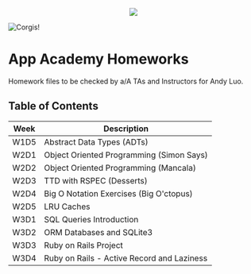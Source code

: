 <p align="center">
<img src="https://upload.wikimedia.org/wikipedia/commons/7/7e/Appacademylogo.png">
</p>

<!-- <p align = "center"> -->
![Corgis!](https://media.giphy.com/media/WEiKBTaESHHhK/giphy.gif)
<!-- </p> -->

# App Academy Homeworks

Homework files to be checked by a/A TAs and Instructors for Andy Luo.

## Table of Contents

Week          | Description
------------- | ---------------------------------------
W1D5          | Abstract Data Types (ADTs)
W2D1          | Object Oriented Programming (Simon Says)
W2D2          | Object Oriented Programming (Mancala)
W2D3          | TTD with RSPEC (Desserts)
W2D4          | Big O Notation Exercises (Big O'ctopus)
W2D5          | LRU Caches
W3D1          | SQL Queries Introduction
W3D2          | ORM Databases and SQLite3
W3D3          | Ruby on Rails Project
W3D4          | Ruby on Rails - Active Record and Laziness
